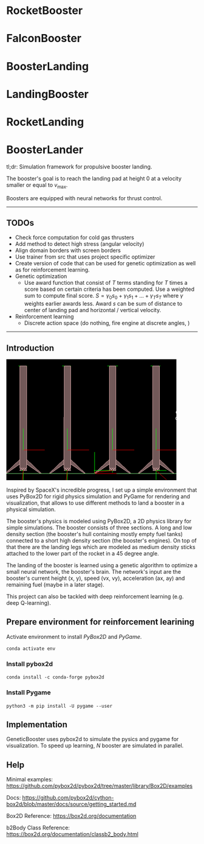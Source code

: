 # RocketBooster
# FalconBooster
# BoosterLanding
# LandingBooster
# RocketLanding
# BoosterLander

tl;dr: Simulation framework for propulsive booster landing.

The booster's goal is to reach the landing pad at height $0$ at a velocity smaller or equal to $v_{\text{max}}$.

Boosters are equipped with neural networks for thrust control.

---
## TODOs
- Check force computation for cold gas thrusters
- Add method to detect high stress (angular velocity)
- Align domain borders with screen borders
- Use trainer from src that uses project specific optimizer
- Create version of code that can be used for genetic optimization as well as for reinforcement learning.
- Genetic optimization
    - Use award function that consist of $T$ terms standing for $T$ times a score based on certain criteria has been computed. Use a weighted sum to compute final score. $S = \gamma_0s_0 + \gamma_1s_1 + ... + \gamma_Ts_T$ where $\gamma$ weights earlier awards less. Award $s$ can be sum of distance to center of landing pad and horizontal / vertical velocity.
- Reinforcement learning
    - Discrete action space (do nothing, fire engine at discrete angles, )
---

## Introduction

![booster](./docs/booster.png)

Inspired by SpaceX's incredible progress, I set up a simple environment that uses PyBox2D for rigid physics simulation and PyGame for rendering and visualization, that allows to use different methods to land a booster in a physical simulation.

The booster's physics is modeled using PyBox2D, a 2D physics library for simple simulations. The booster consists of three sections. A long and low density section (the booster's hull containing mostly empty fuel tanks) connected to a short high density section (the booster's engines). On top of that there are the landing legs which are modeled as medium density sticks attached to the lower part of the rocket in a 45 degree angle.

The landing of the booster is learned using a genetic algorithm to optimize a small neural network, the booster's brain. The network's input are the booster's current height (x, y), speed (vx, vy), acceleration (ax, ay) and remaining fuel (maybe in a later stage).

This project can also be tackled with deep reinforcement learning (e.g. deep Q-learning).

## Prepare environment for reinforcement learining

Activate environment to install *PyBox2D* and *PyGame*.

```console
conda activate env
```

### Install pybox2d

```console
conda install -c conda-forge pybox2d
```

### Install Pygame

```console
python3 -m pip install -U pygame --user
```

## Implementation

GeneticBooster uses pybox2d to simulate the pysics and pygame for visualization. To speed up learning, $N$ booster are simulated in parallel.

## Help 

Minimal examples: https://github.com/pybox2d/pybox2d/tree/master/library/Box2D/examples

Docs: https://github.com/pybox2d/cython-box2d/blob/master/docs/source/getting_started.md

Box2D Reference: https://box2d.org/documentation

b2Body Class Reference: https://box2d.org/documentation/classb2_body.html


